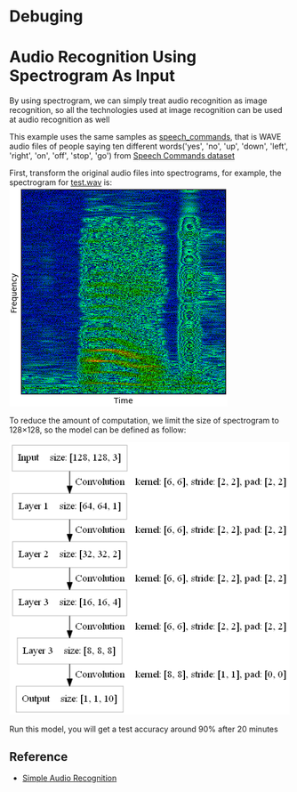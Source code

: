 Debuging
===

Audio Recognition Using Spectrogram As Input 
====

By using spectrogram, we can simply treat audio recognition as image recognition, so all the technologies used at image recognition can be used at audio recognition as well

This example uses the same samples as [speech_commands](../speech_commands/), that is WAVE audio files of people saying ten different words('yes', 'no', 'up', 'down', 'left', 'right', 'on', 'off', 'stop', 'go') from [Speech Commands dataset](https://storage.cloud.google.com/download.tensorflow.org/data/speech_commands_v0.01.tar.gz)

First, transform the original audio files into spectrograms, for example, the spectrogram for [test.wav](files/test.wav) is:
<img src="files/spectrogram.png" />

To reduce the amount of computation, we limit the size of spectrogram to 128×128, so the model can be defined as follow:
<div><img src="files/model.png" /></div> 

Run this model, you will get a test accuracy around 90% after 20 minutes

Reference
----
* [Simple Audio Recognition](https://www.tensorflow.org/versions/master/tutorials/audio_recognition)









